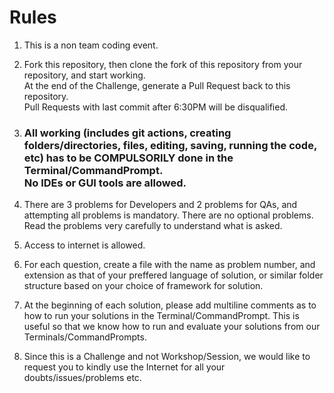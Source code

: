 # Rules

1. This is a non team coding event.

2. Fork this repository, then clone the fork of this repository from your repository, and start working. 
   <br> At the end of the Challenge, generate a Pull Request back to this repository.
   <br> Pull Requests with last commit after 6:30PM will be disqualified.
   
3. <h3>All working (includes git actions, creating folders/directories, files, editing, saving, running the code, etc) has to be COMPULSORILY done in the Terminal/CommandPrompt.
   <br> No IDEs or GUI tools are allowed.</h3>
   
4. There are 3 problems for Developers and 2 problems for QAs, and attempting all problems is mandatory. There are no optional problems. 
   <br>Read the problems very carefully to understand what is asked.

5. Access to internet is allowed.

6. For each question, create a file with the name as problem number, and extension as that of your preffered language of solution, or similar folder structure based on your choice of framework for solution.

7. At the beginning of each solution, please add multiline comments as to how to run your solutions in the Terminal/CommandPrompt. This is useful so that we know how to run and evaluate your solutions from our Terminals/CommandPrompts.

8. Since this is a Challenge and not Workshop/Session, we would like to request you to kindly use the Internet for all your doubts/issues/problems etc.
